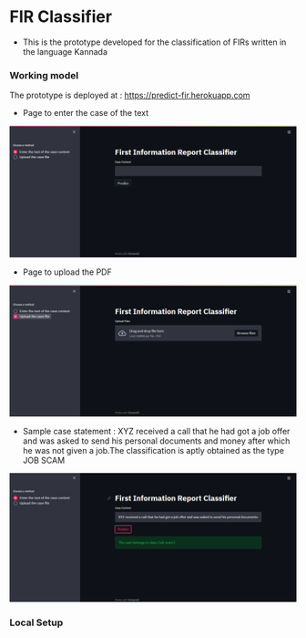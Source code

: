 # FIR Classifier
- This is the prototype developed for the classification of FIRs written in the language Kannada 


### Working model

The prototype is deployed at : https://predict-fir.herokuapp.com

- Page to enter the case of the text

![Enter Case Text](assets/text.PNG?raw=true "Case text")

- Page to upload the PDF

![Upload Case File](assets/upload.PNG?raw=true "Case file")

- Sample case statement : XYZ received a call that he had got a job offer and was asked to send his personal documents and money after which he was not given a job.The classification is aptly obtained as the type JOB SCAM

![Sample Case Text](assets/sample_case.PNG?raw=true "Sample case text")

### Local Setup

